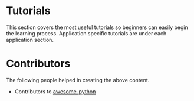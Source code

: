 Tutorials
=========

This section covers the most useful tutorials so beginners can easily begin the learning process. Application specific tutorials are under each application section.

Contributors
============

The following people helped in creating the above content.

* Contributors to <a href="https://github.com/vinta/awesome-python" target="_blank">awesome-python</a>